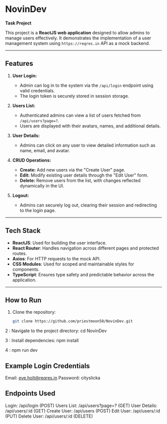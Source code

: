 # NovinDev

**Task Project**

This project is a **ReactJS web application** designed to allow admins to manage users effectively. It demonstrates the implementation of a user management system using `https://reqres.in` API as a mock backend.

---

## Features

1. **User Login:**
   - Admin can log in to the system via the `/api/login` endpoint using valid credentials.
   - The login token is securely stored in session storage.

2. **Users List:**
   - Authenticated admins can view a list of users fetched from `/api/users?page=?`.
   - Users are displayed with their avatars, names, and additional details.

3. **User Details:**
   - Admins can click on any user to view detailed information such as name, email, and avatar.

4. **CRUD Operations:**
   - **Create:** Add new users via the "Create User" page.
   - **Edit:** Modify existing user details through the "Edit User" form.
   - **Delete:** Remove users from the list, with changes reflected dynamically in the UI.

5. **Logout:**
   - Admins can securely log out, clearing their session and redirecting to the login page.

---

## Tech Stack

- **ReactJS**: Used for building the user interface.
- **React Router**: Handles navigation across different pages and protected routes.
- **Axios**: For HTTP requests to the mock API.
- **CSS Modules**: Used for scoped and maintainable styles for components.
- **TypeScript**: Ensures type safety and predictable behavior across the application.

---

## How to Run

1. Clone the repository:
   ```bash
   git clone https://github.com/priestmoon50/NovinDev.git

2 : Navigate to the project directory:   cd NovinDev

3 : Install dependencies: npm install

4 : npm run dev




## Example Login Credentials

Email: eve.holt@reqres.in
Password: cityslicka




## Endpoints Used
Login: /api/login (POST)
Users List: /api/users?page=? (GET)
User Details: /api/users/:id (GET)
Create User: /api/users (POST)
Edit User: /api/users/:id (PUT)
Delete User: /api/users/:id (DELETE)




